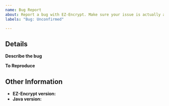 ```yaml
---
name: Bug Report
about: Report a bug with EZ-Encrypt. Make sure your issue is actually a bug before reporting!
labels: "Bug: Unconfirmed"

---
```


## Details

**Describe the bug**
<!-- Replace this with a clear and concise description of what the bug is. -->

**To Reproduce**
<!-- Replace this with a way to reliability reproduce the bug. Without this, the issue will not get fixed. -->


## Other Information
- **EZ-Encrypt version:**
- **Java version:**
